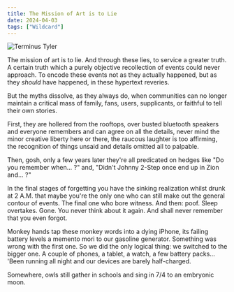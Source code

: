 ```yaml
---
title: The Mission of Art is to Lie
date: 2024-04-03
tags: ["Wildcard"]
---
```


![Terminus Tyler](/images/terminus-tyler-500x.jpg)

The mission of art is to lie. And through these lies, to service a greater truth. A certain truth which a purely objective recollection of events could never approach. To encode these events not as they actually happened, but as they _should_ have happened, in these hypertext reveries.

But the myths dissolve, as they always do, when communities can no longer maintain a critical mass of family, fans, users, supplicants, or faithful to tell their own stories.

First, they are hollered from the rooftops, over busted bluetooth speakers and everyone remembers and can agree on all the details, never mind the minor creative liberty here or there, the raucous laughter is too affirming, the recognition of things unsaid and details omitted all to palpable.

Then, gosh, only a few years later they're all predicated on hedges like "Do you remember when... ?" and, "Didn't Johnny 2-Step once end up in Zion and... ?"

In the final stages of forgetting you have the sinking realization whilst drunk at 2 A.M. that maybe you're the only one who can still make out the general contour of events. The final one who bore witness. And then: poof. Sleep overtakes. Gone. You never think about it again. And shall never remember that you even forgot.

Monkey hands tap these monkey words into a dying iPhone, its failing battery levels a memento mori to our gasoline generator. Something was wrong with the first one. So we did the only logical thing: we switched to the bigger one. A couple of phones, a tablet, a watch, a few battery packs... 'Been running all night and our devices are barely half-charged.

Somewhere, owls still gather in schools and sing in 7/4 to an embryonic moon.
